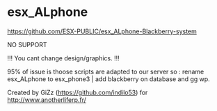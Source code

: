 # esx_ALphone
https://github.com/ESX-PUBLIC/esx_ALphone-Blackberry-system


NO SUPPORT

!!! You cant change design/graphics. !!!

95% of issue is thoose scripts are adapted to our server so : rename esx_ALphone to esx_phone3 | add blackberry on database and gg wp.

Created by GiZz (https://github.com/indilo53) for http://www.anotherliferp.fr/